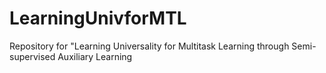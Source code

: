 # LearningUnivforMTL
Repository for "Learning Universality for Multitask Learning through Semi-supervised Auxiliary Learning 
